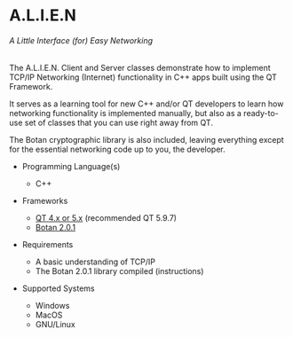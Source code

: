 # A.L.I.E.N
###### A Little Interface (for) Easy Networking

The A.L.I.E.N. Client and Server classes demonstrate how to implement TCP/IP Networking (Internet) functionality in C++ apps built using the QT Framework.

It serves as a learning tool for new C++ and/or QT developers to learn how networking functionality is implemented manually, but also as a ready-to-use set of classes that you can use right away from QT.

The Botan cryptographic library is also included, leaving everything except for the essential networking code up to you, the developer.

* Programming Language(s)
  * C++

* Frameworks
  * [QT 4.x or 5.x](https://download.qt.io/archive/qt/5.9/5.9.7/) (recommended QT 5.9.7)
  * [Botan 2.0.1](https://botan.randombit.net/)
  
* Requirements
  * A basic understanding of TCP/IP
  * The Botan 2.0.1 library compiled (instructions)

* Supported Systems
  * Windows
  * MacOS
  * GNU/Linux
